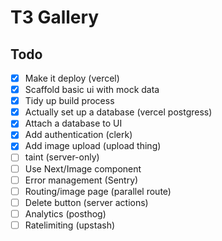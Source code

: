 # T3 Gallery

## Todo

- [x] Make it deploy (vercel)
- [x] Scaffold basic ui with mock data
- [x] Tidy up build process
- [x] Actually set up a database (vercel postgress)
- [x] Attach a database to UI
- [x] Add authentication (clerk)
- [x] Add image upload (upload thing)
- [ ] taint (server-only)
- [ ] Use Next/Image component
- [ ] Error management (Sentry)
- [ ] Routing/image page (parallel route)
- [ ] Delete button (server actions)
- [ ] Analytics (posthog)
- [ ] Ratelimiting (upstash)
